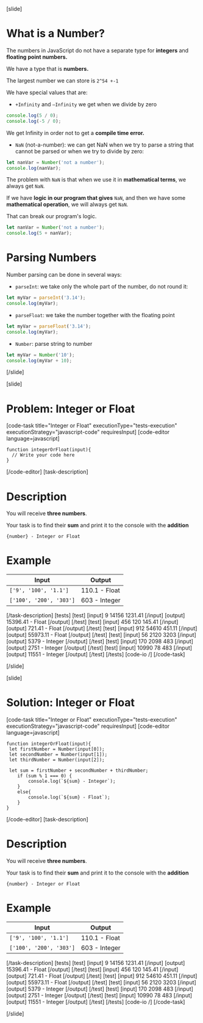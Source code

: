 [slide]
# What is a Number?
The numbers in JavaScript do not have a separate type for **integers** and **floating point numbers.**

We have a type that is **numbers.**

The largest number we can store is `2^54 +-1`

We have special values ​​that are:

- `+Infinity` and `–Infinity`  we get when we divide by zero

``` js live
console.log(5 / 0);
console.log(-5 / 0);
```

We get Infinity in order not to get a **compile time error.**

- `NaN` (not-a-number):  we can get NaN when we try to parse a string that cannot be parsed or when we try to divide by zero:

``` js live
let nanVar = Number('not a number');
console.log(nanVar);
```

The problem with `NaN` is that when we use it in **mathematical terms**, we always get `NaN`. 

If we have **logic in our program that gives** `NaN`, and then we have some **mathematical operation**, we will always get `NaN`. 

That can break our program's logic.

``` js live
let nanVar = Number('not a number');
console.log(5 + nanVar);
```

# Parsing Numbers

Number parsing can be done in several ways:

- `parseInt`: we take only the whole part of the number, do not round it:

``` js live
let myVar = parseInt('3.14');
console.log(myVar);
```

- `parseFloat`: we take the number together with the floating point

``` js live
let myVar = parseFloat('3.14');
console.log(myVar);
```

- `Number`: parse string to number

``` js live
let myVar = Number('10');
console.log(myVar + 10);
```
[/slide]

[slide]
# Problem: Integer or Float
[code-task title="Integer or Float" executionType="tests-execution" executionStrategy="javascript-code" requiresInput]
[code-editor language=javascript]
```
function integerOrFloat(input){
  // Write your code here
}
```
[/code-editor]
[task-description]
# Description
You will receive **three numbers**. 

Your task is to find their **sum** and print it to the console with the **addition** 

`{number} - Integer or Float`


# Example
  | **Input** | **Output** |
| --- | --- |
|`['9', '100', '1.1']`| 110.1 - Float |
|`['100', '200', '303']`|603 - Integer|

[/task-description]
[tests]
[test]
[input]
9
14156
1231.41
[/input]
[output]
15396.41 - Float
[/output]
[/test]
[test]
[input]
456
120
145.41
[/input]
[output]
721.41 - Float
[/output]
[/test]
[test]
[input]
912
54610
451.11
[/input]
[output]
55973.11 - Float
[/output]
[/test]
[test]
[input]
56
2120
3203
[/input]
[output]
5379 - Integer
[/output]
[/test]
[test]
[input]
170
2098
483
[/input]
[output]
2751 - Integer
[/output]
[/test]
[test]
[input]
10990
78
483
[/input]
[output]
11551 - Integer
[/output]
[/test]
[/tests]
[code-io /]
[/code-task]

[/slide]

[slide]
# Solution: Integer or Float
[code-task title="Integer or Float" executionType="tests-execution" executionStrategy="javascript-code" requiresInput]
[code-editor language=javascript]
```
function integerOrFloat(input){
 let firstNumber = Number(input[0]);
 let secondNumber = Number(input[1]);
 let thirdNumber = Number(input[2]);

 let sum = firstNumber + secondNumber + thirdNumber;
    if (sum % 1 === 0) {
        console.log(`${sum} - Integer`);
    }
    else{
        console.log(`${sum} - Float`);
    }
}
```
[/code-editor]
[task-description]
# Description
You will receive **three numbers**. 

Your task is to find their **sum** and print it to the console with the **addition** 

`{number} - Integer or Float`


# Example
  | **Input** | **Output** |
| --- | --- |
|`['9', '100', '1.1']`| 110.1 - Float |
|`['100', '200', '303']`|603 - Integer|

[/task-description]
[tests]
[test]
[input]
9
14156
1231.41
[/input]
[output]
15396.41 - Float
[/output]
[/test]
[test]
[input]
456
120
145.41
[/input]
[output]
721.41 - Float
[/output]
[/test]
[test]
[input]
912
54610
451.11
[/input]
[output]
55973.11 - Float
[/output]
[/test]
[test]
[input]
56
2120
3203
[/input]
[output]
5379 - Integer
[/output]
[/test]
[test]
[input]
170
2098
483
[/input]
[output]
2751 - Integer
[/output]
[/test]
[test]
[input]
10990
78
483
[/input]
[output]
11551 - Integer
[/output]
[/test]
[/tests]
[code-io /]
[/code-task]

[/slide]